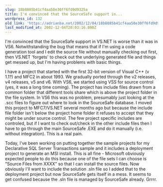 ```yaml
---
slug: 18b8885b41cf4aa58e30ff6fd9d9325a
title: I'm convinced that the SourceSafe support in...
wordpress_id: 132
old_link: 'https://adrianba.net/2002/12/04/18b8885b41cf4aa58e30ff6fd9d9325a/'
last_modified_at: 2002-12-04T20:03:16.000Z
---
```


I'm convinced that the SourceSafe support in VS.NET is worse
than it was in VS6. Notwithstanding the bug that means that if I'm
using a code generation tool and I edit the source file without
manually checking out first, then VS.NET 'forgets' to check out the
underlying generated file and things get messed up, but I'm having
problems with basic things.

I have a project that started with the first 32-bit version of
Visual C++ (v 1.1?) and MFC2 in about 1993. We gradually ported
through the v2 releases, v4 releases, v5 and v6. With VS6, we
started using VSS for source control (yes, it was a long time
coming). The project has include files drawn from a common folder
that different tools share which is above the project folder in the
file system. In VS6 this was no problem, presumably just looking at
the .scc files to figure out where to look in the SourceSafe
database. I moved this project to MFC7/VS.NET several months ago
but because the include file folder isn't below the project home
folder it refuses to accept that they might be under source
control. The few project specific includes are controled, but if I
want to check out/check in the other include files then I have to
go through the main SourceSafe .EXE and do it manually (i.e.
without integration). This is a real pain.

Today, I've been working on putting together the sample projects
for my Declarative SQL Server Transactions sample and it includes a
deployment project to generate an MSI install. This is all fine -
Microsoft obviously expected people to do this because one of the
file sets I can choose is "Source Files from XXXX" so that I can
install the source files. Now obviously I'll want to include the
solution .sln file so I added that to the deployment project but
now SourceSafe gets itself in a mess. It seems to get confused
because the .sln file is managed by SourceSafe already. Grrrr.
